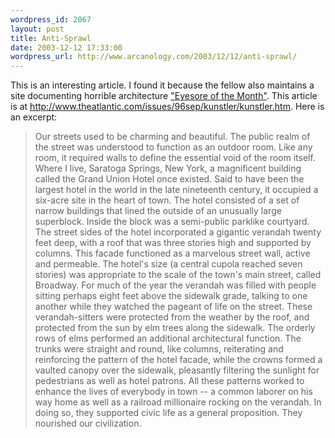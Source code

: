 ```yaml
--- 
wordpress_id: 2067
layout: post
title: Anti-Sprawl
date: 2003-12-12 17:33:00
wordpress_url: http://www.arcanology.com/2003/12/12/anti-sprawl/
---
```

This is an interesting article. I found it because the fellow also maintains a site documenting horrible architecture <a href="http://www.kunstler.com/eyesore.html">"Eyesore of the Month"</a>. This article is at <a href="http://www.theatlantic.com/issues/96sep/kunstler/kunstler.htm">http://www.theatlantic.com/issues/96sep/kunstler/kunstler.htm</a>. Here is an excerpt: <blockquote>
                                                                                                                                                                                                                                                                                                                                                        Our streets used to be charming and beautiful. The public realm of the street was understood to function as an outdoor room. Like any room, it required walls to define the essential void of the room itself. Where I live, Saratoga Springs, New York, a magnificent building called the Grand Union Hotel once existed. Said to have been the largest hotel in the world in the late nineteenth century, it occupied a six-acre site in the heart of town. The hotel consisted of a set of narrow buildings that lined the outside of an unusually large superblock. Inside the block was a semi-public parklike courtyard. The street sides of the hotel incorporated a gigantic verandah twenty feet deep, with a roof that was three stories high and supported by columns. This facade functioned as a marvelous street wall, active and permeable. The hotel&apos;s size (a central cupola reached seven stories) was appropriate to the scale of the town&apos;s main street, called Broadway. For much of the year the verandah was filled with people sitting perhaps eight feet above the sidewalk grade, talking to one another while they watched the pageant of life on the street. These verandah-sitters were protected from the weather by the roof, and protected from the sun by elm trees along the sidewalk. The orderly rows of elms performed an additional architectural function. The trunks were straight and round, like columns, reiterating and reinforcing the pattern of the hotel facade, while the crowns formed a vaulted canopy over the sidewalk, pleasantly filtering the sunlight for pedestrians as well as hotel patrons. All these patterns worked to enhance the lives of everybody in town -- a common laborer on his way home as well as a railroad millionaire rocking on the verandah. In doing so, they supported civic life as a general proposition. They nourished our civilization.
                                                                                                                                                                                                                                                                                                                                                      </blockquote>